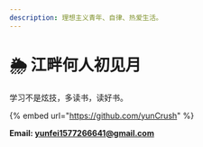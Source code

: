 ```yaml
---
description: 理想主义青年、自律、热爱生活。
---
```


# 🌦 江畔何人初见月

学习不是炫技，多读书，读好书。

{% embed url="https://github.com/yunCrush" %}

**Email: yunfei1577266641@gmail.com**
